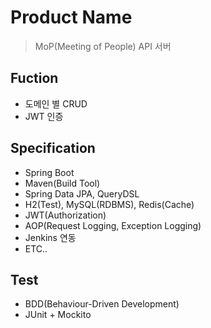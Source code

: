 # Product Name
> MoP(Meeting of People) API 서버  

## Fuction
* 도메인 별 CRUD
* JWT 인증

## Specification
* Spring Boot
* Maven(Build Tool)
* Spring Data JPA, QueryDSL
* H2(Test), MySQL(RDBMS), Redis(Cache)
* JWT(Authorization)
* AOP(Request Logging, Exception Logging)
* Jenkins 연동
* ETC..

## Test
* BDD(Behaviour-Driven Development)
* JUnit + Mockito 
